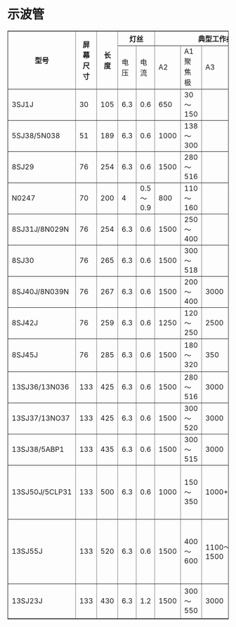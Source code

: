# 示波管

<table border="1">
<tr>
  <th rowspan="2">型号</th>
  <th rowspan="2">屏幕尺寸</th>
  <th rowspan="2">长度</th>
  <th colspan="2">灯丝</th>
  <th colspan="4">典型工作条件</th>
  <th colspan="2">灵敏度</th>
  <th rowspan="2">附注</th>
</tr>
<tr>
  <td>电压</td>
  <td>电流</td>
  <td>A2</td>
  <td>A1 聚焦极</td>
  <td>A3</td>
  <td>调制极截止电压</td>
  <td>X轴V/cm</td>
  <td>X轴V/cm</td>
</tr>
<tr>
  <td>3SJ1J</td>
  <td>30</td>
  <td>105</td>
  <td>6.3</td>
  <td>0.6</td>
  <td>650</td>
  <td>30～150</td>
  <td>&nbsp</td>
  <td>-17～-50</td>
  <td>66.7～83.3</td>
  <td>45.5～55.6</td>
  <td>中余辉</td>
</tr>
<tr>
  <td>5SJ38/5N038</td>
  <td>51</td>
  <td>189</td>
  <td>6.3</td>
  <td>0.6</td>
  <td>1000</td>
  <td>138～300</td>
  <td>&nbsp</td>
  <td>-30～-90</td>
  <td>0.09～0.11</td>
  <td>0.11～0.16</td>
  <td>中余辉</td>
</tr>
<tr>
  <td>8SJ29</td>
  <td>76</td>
  <td>254</td>
  <td>6.3</td>
  <td>0.6</td>
  <td>1500</td>
  <td>280～516</td>
  <td>&nbsp</td>
  <td>-22.5～-67.5</td>
  <td>0.17</td>
  <td>0.23</td>
  <td>中余辉</td>
</tr>
<tr>
  <td>N0247</td>
  <td>70</td>
  <td>200</td>
  <td>4</td>
  <td>0.5～0.9</td>
  <td>800</td>
  <td>110～160</td>
  <td>&nbsp</td>
  <td>-15～-27</td>
  <td>0.2～0.25</td>
  <td>0.25～0.3</td>
  <td>中余辉</td>
</tr>
<tr>
  <td>8SJ31J/8N029N</td>
  <td>76</td>
  <td>254</td>
  <td>6.3</td>
  <td>0.6</td>
  <td>1500</td>
  <td>250～400</td>
  <td>&nbsp</td>
  <td>-35～-70</td>
  <td>28.6～40</td>
  <td>19.2～26.3</td>
  <td>中余辉</td>
</tr>
<tr>
  <td>8SJ30</td>
  <td>76</td>
  <td>265</td>
  <td>6.3</td>
  <td>0.6</td>
  <td>1500</td>
  <td>300～518</td>
  <td>&nbsp</td>
  <td>-22.5～67.5</td>
  <td>0.14～0.21</td>
  <td>0.19～0.29</td>
  <td>中余辉</td>
</tr>
<tr>
  <td>8SJ40J/8N039N</td>
  <td>76</td>
  <td>267</td>
  <td>6.3</td>
  <td>0.6</td>
  <td>1500</td>
  <td>200～400</td>
  <td>3000</td>
  <td>-30～-90</td>
  <td>40～62.5</td>
  <td>22.2～28.6</td>
  <td>中余辉</td>
</tr>
<tr>
  <td>8SJ42J</td>
  <td>76</td>
  <td>259</td>
  <td>6.3</td>
  <td>0.6</td>
  <td>1250</td>
  <td>120～250</td>
  <td>2500</td>
  <td>-20～-50</td>
  <td>26.3～35.7</td>
  <td>18.5～23</td>
  <td>中余辉</td>
</tr>
<tr>
  <td>8SJ45J</td>
  <td>76</td>
  <td>285</td>
  <td>6.3</td>
  <td>0.6</td>
  <td>1500</td>
  <td>180～320</td>
  <td>350</td>
  <td>小于等于-40</td>
  <td>8.33～12.5</td>
  <td>5～6.67</td>
  <td>A4 -1500V，中余辉</td>
</tr>
<tr>
  <td>13SJ36/13N036</td>
  <td>133</td>
  <td>425</td>
  <td>6.3</td>
  <td>0.6</td>
  <td>1500</td>
  <td>280～516</td>
  <td>3000</td>
  <td>-22.5～-71</td>
  <td>0.31～0.45</td>
  <td>0.36～0.55</td>
  <td>长余辉，球面管</td>
</tr>
<tr>
  <td>13SJ37/13NO37</td>
  <td>133</td>
  <td>425</td>
  <td>6.3</td>
  <td>0.6</td>
  <td>1500</td>
  <td>300～520</td>
  <td>3000</td>
  <td>-22.5～-71</td>
  <td>0.37+_0.09</td>
  <td>0.43+0.11-0.08</td>
  <td>中余辉，球面管</td>
</tr>
<tr>
  <td>13SJ38/5ABP1</td>
  <td>133</td>
  <td>435</td>
  <td>6.3</td>
  <td>0.6</td>
  <td>1500</td>
  <td>300～515</td>
  <td>3000</td>
  <td>-35～-70</td>
  <td>15.8～21.2</td>
  <td>10.6～14.2</td>
  <td>中余辉，平面管</td>
</tr>
<tr>
  <td>13SJ50J/5CLP31</td>
  <td>133</td>
  <td>500</td>
  <td>6.3</td>
  <td>0.6</td>
  <td>1000</td>
  <td>150～350</td>
  <td>1000+_150</td>
  <td>-25～-75</td>
  <td>6～9</td>
  <td>1.66～2.50</td>
  <td>A4-10000V，中余辉，高灵敏度管</td>
</tr>
<tr>
  <td>13SJ55J</td>
  <td>133</td>
  <td>520</td>
  <td>6.3</td>
  <td>0.6</td>
  <td>1500</td>
  <td>400～600</td>
  <td>1100～1500</td>
  <td>-30～-90</td>
  <td>11.8～14.3</td>
  <td>5.88～8.33</td>
  <td>A4-2500～3000V，中余辉，高灵敏度管</td>
</tr>
<tr>
  <td>13SJ23J</td>
  <td>133</td>
  <td>430</td>
  <td>6.3</td>
  <td>1.2</td>
  <td>1500</td>
  <td>300～550</td>
  <td>3000</td>
  <td>-30～-90</td>
  <td>15.6～21.3</td>
  <td>10.4～14.3</td>
  <td>中余辉，双枪示波管</td>
</tr>
</table>

